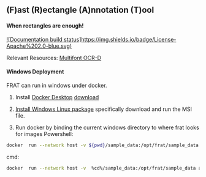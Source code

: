 ## (F)ast (R)ectangle (A)nnotation (T)ool
#### When rectangles are enough!

[![Documentation build status]https://img.shields.io/badge/License-Apache%202.0-blue.svg)](https://opensource.org/licenses/Apache-2.0)


Relevant Resources:
[Multifont OCR-D](https://ocr-d.de/en/gt-guidelines/trans/lySchriftarten.html)


#### Windows Deployment
FRAT can run in windows under docker.
1. Install [Docker Desktop](https://docs.docker.com/desktop/windows/install/) [download](https://desktop.docker.com/win/main/amd64/Docker%20Desktop%20Installer.exe) 
2. [Install Windows Linux package](https://docs.microsoft.com/de-de/windows/wsl/install-manual#step-4---download-the-linux-kernel-update-package) specifically download and run the MSI file.

3. Run docker by binding the current windows directory to where frat looks for images
Powershell:
```bash
docker  run --network host -v ${pwd}/sample_data:/opt/frat/sample_data anguelos/frat frat -images /opt/frat/sample_data/*
```

cmd:
```bash
docker  run --network host -v  %cd%/sample_data:/opt/frat/sample_data anguelos/frat
```
